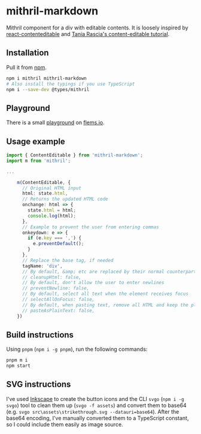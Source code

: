 # mithril-markdown

Mithril component for a div with editable contents. It is loosely inspired by [react-contenteditable](https://github.com/lovasoa/react-contenteditable) and [Tania Rascia's content-editable tutorial](https://www.taniarascia.com/content-editable-elements-in-javascript-react).

## Installation

Pull it from [npm](https://www.npmjs.com/package/mithril-markdown).

```bash
npm i mithril mithril-markdown
# Also install the typings if you use TypeScript
npm i --save-dev @types/mithril
```

## Playground

There is a small [playground](https://flems.io/#0=N4IgtglgJlA2CmIBcBWADAOgEwBoQDMIEBnZAbVADsBDMRJEDACwBcxYQ8BjAe0pfj9kIEAF8cVWvUYArUtz4ChDAMKLBLAKJQILagCMEAAgC8RgBQBKUwD4jwADqUjR3pWIsjH6gNP3RANxOLgD0AFRhRpqQnixM8K5M1JQA5gksPEZxCQCuxPAAThhGYSHBrnweRvAxKkmpCWbmPAUQKRA0sJoAbiw4rgjJOQAOABJssNYmdo7OLkYQ+BZcg5Qj4+ymJmbdPNBGaNaz8-Mr8ENjE3741LD5QXMuouUublVQPGB+3gIYH2A4F7zPhceppb56X4gsHwQGPeawageDawCE+eAYRHIiYPE5vTysTZmM4XFFGAD8WVaYAAysNqFx4MRzP8MB1KIVRgAVACyABlrEgjKz2ZzeXzcfNFhZoclwQAyeVGQmogCE2yMWJYKKOQNCISMKlgfAS8G6GiMAHddEwjAB5fQyeBcFgYJHENrODJGai7aB6owhA0OEAqZKUHied2erKZArnKBGPiwACeRmGBR4w0KLDTAHI9AU0iw80mljxHc6WCGA-jqr0-A6nS63cQPSlKOZgOIk612p0en17AGXIXi0Ljicp91bjl4EKVXCp-NxAHRJZJSdZQ1zIv6ywN0DnvCfhitWSzCrJYFyuFIgAlGo8c0+2Co7n8ir8C2W+LOekeB0KT9MkibxnoHRJpQqZZPE6aIpBAgAB6uiUZRzHWAECAACghlBcvAKF+GaFrTMO8IkfwGAZpRLAACLwDcOSwCwVibl+VTIZ4Zi0RgKwQMM+g8NQBRQHRPjUEYir1hofGwAJQkiWJEkYMW4l6OYBaESwITDHheaHvCHxcDkdBUYRzpqGAYCgZpHT5AU2rinm-Q3HcsJZNpRgAD7eUYeYGdekp3oaqxGCMRgfnyX5KJ4pTlHWLDUnSDJMt8theAGGDxnpqXmCE8qUPoxDDAEITAf5BlZTliKMvl8q0KV5X9Hm8pVfCLjZfAuV1QVKQsGVFV5jY7XLl1PXwPVLGDS1AA8gVOLeERGHREDEAYxgaIUQE+kYHKWpqHQJPFGGVJ4OjrYY8AAHLwJa8kcsQxHmvwGWTq8Z1GAA1vAKZqFAjQyVRP1-TwAM+X5vG-hAoLsdK5gg-9jQagAjAAzLqHVA664E5AUlAAGqzoDbn3AG8O8TRL30Yx1DMQe5HLi4lPxtTDFMSxbFrke5Q3qd7iePkCAugAgm+fhWG9QL5CwXIQHQPA5Kxktke98zGaZskWVwVk2ZQUCaULVZi7ALlGKT8CGScPaHEF5S4-jjPApQXDxuiQpdsKnwgSwSXEBOUGgnKCSiEY65S1jp4YNu4JmDH8DsS4Uf-H4-zsau8LdBAd0e2rLg+H7E4jsqExLkzegpNdUh+HmOjdC5xcXRt8CJmYFtl8uWHwCLxC4dQHQEURZhJXOHdTiSayXESVKj8XVMaLd91HX4I+wsXRui2+dqUAAYjwJlPcPBSz1jLjx2PJwYFfGZZsQa5j+HqsBg7zhgOYxcV1XdAX-MedTlf1FMzDGID-PE6hvw6D0FdIUqom5XSgKA52+B955CFBvFgJtt57wPhSLw8BhYYPFkKHI+tGJHQQcXM+lAOjDCVkKGoug6jB0QVQwweMPaWwygwlgTCdweQnusCYlgWFQS7kKLuPc+4Dy8pSLuUj8JeWIaQwgHIKGn2diDGibZxGswXndB6CRKRwIQIvAxT0lEAxUS3RBGcmZGDABgEeHhdxCIDFbFcZc+Z8ycHWEWwxhgSymDMBKn1Tx+DViqIUeZZr6BsNoXQ9j4CzRCLEvMvNyj23gCwPGzg1ZZxzhYboEYAZBKdicF+RgyDFzfnmJgKMzZ5hiEwVosAAC0bhYot10M3AyiCanDAaSLIwPIbQtIqGAYYJpXrIIKLtOuVobTVEgc3GKGhiAYF6dU8wahvz8HiVAhA-Q-4nEiV4SEGJFyUMDAaR82T8ZPWyOFYYUB0SJiihUAGVz44LiuE-dRJwo4qj8FeK5H13A8AQJiHgKQXHsHcXY2xdjrlRCQo1Yw3p56vUeXkQo5tMxfC2q0VI4ybJ33+VBEGHxLSUHoRHJFUoljmAxCDLYZgXIGTKfS6ogDaLszppzeFSLjz0sRXYoMRhHwTVggkfQSJ0jUAqtKDkLcW5XM-lIKJdcG7kvFQAITTJY-lQ4GoTICNUFgXAfTxiMDVVKiZ9BpmyBAWZEYCg2VRLwEhAgCj0kclaP8moeA8A9MS5BB8MBXPFQIqesAhTt0jQafVwpab036B8SgBZXzGgOtihysZqjfhdfoo6ZL6XisxSwUxR0423HyCIvVBqU0sX6OgrNnkiK-kENK6oCAzKeHjIyCA5onphryAmvBBDMG7xQf7c2ta146sTY2jmQ5O3-iRCwHaXF+jxjAM+BItx3zih9Prb68BurdtyohbSEbF3pg3d3XueFB4sBre5Gxwitl5gGf0Kp5K8x71mXu61HQZk2U3XwfoLRzbQfsnoN8O0ElZ0kpQYYAJEjOi+kmJW9i0w5UyHwfyIianUDNsAIwoLlTxnwFE1gLBgFICDO0OIOR9B8U+CEbaX1ujMQeikYgIQmktPaeAgQyyrraq5VkES45-IAH1DDJC+pJoVLUADiuhRisc2f+jZxcAC6n6sb6Z5nMLxi1KAOL3V6lkKC+0YCElAFM-Q-HDA3JwEA6CICVGEAADhQEgNAYgJAgBoHQYQfE2weY6RoYQYh9N4Ael9UgSAKChakMIITRAPN4w4AwOjDGgwkOGF9FI7GwCCdGUQAAAijDAdWABslW4gtIwHIDzuZszCGIK7ASLB4uiCAA) on [flems.io](https://flems.io).

## Usage example

```ts
import { ContentEditable } from 'mithril-markdown';
import m from 'mithril';

...

    m(ContentEditable, {
      // Original HTML input
      html: state.html,
      // Returns the updated HTML code
      onchange: html => {
        state.html = html;
        console.log(html);
      },
      // Example to prevent the user from entering commas
      onkeydown: e => {
        if (e.key === ',') {
          e.preventDefault();
        }
      },
      // Replace the base tag, if needed
      tagName: 'div',
      // By default, &amp; etc are replaced by their normal counterpart when losing focus.
      // cleanupHtml: false,
      // By default, don't allow the user to enter newlines
      // preventNewline: false,
      // By default, select all text when the element receives focus
      // selectAllOnFocus: false,
      // By default, when pasting text, remove all HTML and keep the plain text.
      // pasteAsPlainText: false,
    })

```

## Build instructions

Using `pnpm` (`npm i -g pnpm`), run the following commands:

```bash
pnpm m i
npm start
```

## SVG instructions

I've used [Inkscape](http://inkscape.org) to create the button icons and the CLI `svgo` (`npm i -g svgo`) tool to clean them up (`svgo -f assets`) and convert them to base64 (e.g. `svgo src\assets\strikethrough.svg --datauri=base64`). After the base64 encoding, I've manually converted them to a TypeScript constant, so I could include them easily as image source.